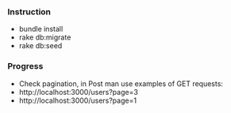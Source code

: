 <h3>Instruction</h3>
<ul>
    <li>bundle install</li>
    <li>rake db:migrate</li>
    <li>rake db:seed</li>
</ul>
<h3>Progress</h3>
<ul>
    <li>Check pagination, in Post man use examples of GET requests:</li>
    <li>http://localhost:3000/users?page=3</li>
    <li>http://localhost:3000/users?page=1</li>
</ul>